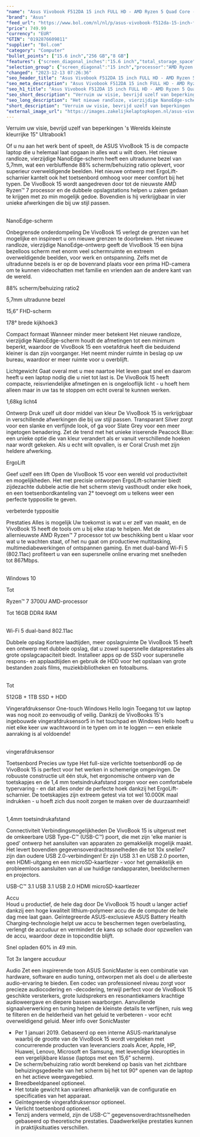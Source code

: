 ```yaml
---
"name": "Asus Vivobook F512DA 15 inch FULL HD - AMD Ryzen 5 Quad Core - 8GB RAM - 256GB SSD - Tijdelijk incl. Office 2019 Home & Student t.w.v. €149!"
"brand": "Asus"
"feed_url": "https://www.bol.com/nl/nl/p/asus-vivobook-f512da-15-inch-full-hd-amd-ryzen-5-quad-core-8gb-ram-256gb-ssd-tijdelijk-incl-office-2019-home-student-t-w-v-euro-149/9300000007435410"
"price": 749.99
"currency": "EUR"
"GTIN": "0192876609811"
"supplier": "Bol.com"
"category": "Computer"
"bullet_points": ["15.6 inch","256 GB","8 GB"]
"features": {"screen_diagonal_inches":"15.6 inch","total_storage_space":"256 GB","memory_size":"8 GB"}
"selection_group": {"screen_diagonal":"15 inch","processor":"AMD Ryzen 7","changed_price_past_3_days":false,"product_family":"VivoBook"}
"changed": "2023-12-13 07:26:36"
"seo_header_title": "Asus Vivobook F512DA 15 inch FULL HD - AMD Ryzen 5 Quad Core - 8GB RAM - 256GB SSD - Tijdelijk incl. Office 2019 Home & Student t.w.v. €149!"
"seo_meta_description": "Asus Vivobook F512DA 15 inch FULL HD - AMD Ryzen 5 Quad Core - 8GB RAM - 256GB SSD - Tijdelijk incl. Office 2019 Home & Student t.w.v. €149!"
"seo_h1_title": "Asus Vivobook F512DA 15 inch FULL HD - AMD Ryzen 5 Quad Core - 8GB RAM - 256GB SSD - Tijdelijk incl. Office 2019 Home & Student t.w.v. €149!"
"seo_short_description": "Verruim uw visie, bevrijd uzelf van beperkingen\n's Werelds kleinste kleurrijke 15\" Ultrabook1\n \n\n\nOf u nu aan het werk bent of speelt, de ASUS VivoBook 15 is de compacte laptop die u helemaal laat opgaan in alles wat u wilt doen."
"seo_long_description": "Het nieuwe randloze, vierzijdige NanoEdge-scherm heeft een ultradunne bezel van 5,7mm, wat een verbluffende 88% scherm/behuizing ratio oplevert, voor superieur overweldigende beelden. Het nieuwe ontwerp met ErgoLift-scharnier kantelt ook het toetsenbord omhoog voor meer comfort bij het typen. De VivoBook 15 wordt aangedreven door tot de nieuwste AMD Ryzen™ 7 processor en de dubbele opslagstations helpen u zaken gedaan te krijgen met zo min mogelijk gedoe. Bovendien is hij verkrijgbaar in vier unieke afwerkingen die bij uw stijl passen. \n\n<br />NanoEdge-scherm\n\n\n\n\nOnbegrensde onderdompeling\nDe VivoBook 15 verlegt de grenzen van het mogelijke en inspireert u om nieuwe grenzen te doorbreken. Het nieuwe randloze, vierzijdige NanoEdge-ontwerp geeft de VivoBook 15 een bijna bezelloos scherm met enorm veel schermruimte en extreem overweldigende beelden, voor werk en ontspanning. Zelfs met de ultradunne bezels is er op de bovenrand plaats voor een prima HD-camera om te kunnen videochatten met familie en vrienden aan de andere kant van de wereld. \n\n \n\n\n\n\n88%\nscherm/behuizing ratio2\n\n\n\n\n \n5,7mm\nultradunne bezel\n\n\n\n\n \n15,6”\nFHD-scherm\n\n\n\n\n \n178°\nbrede kijkhoek3\n\n\n\n\n\n\n\n\n\n\nCompact formaat\nWanneer minder meer betekent\nHet nieuwe randloze, vierzijdige NanoEdge-scherm houdt de afmetingen tot een minimum beperkt, waardoor de VivoBook 15 een voetafdruk heeft die beduidend kleiner is dan zijn voorganger. Het neemt minder ruimte in beslag op uw bureau, waardoor er meer ruimte voor u overblijft. \n\n\n \n\n\n\n\n\n\n\n\nLichtgewicht\nGaat overal met u mee naartoe\nHet leven gaat snel en daarom heeft u een laptop nodig die u niet tot last is. De VivoBook 15 heeft compacte, reisvriendelijke afmetingen en is ongelooflijk licht - u hoeft hem alleen maar in uw tas te stoppen om echt overal te kunnen werken. \n\n\n \n\n\n\n\n1,68kg\nlicht4\n\n\n\n\n\n\n\n\n\n\nOntwerp\nDruk uzelf uit door middel van kleur\nDe VivoBook 15 is verkrijgbaar in verschillende afwerkingen die bij uw stijl passen. Transparant Silver zorgt voor een slanke en verfijnde look, of ga voor Slate Grey voor een meer ingetogen benadering. Zet de trend met het unieke iriserende Peacock Blue: een unieke optie die van kleur verandert als er vanuit verschillende hoeken naar wordt gekeken. Als u echt wilt opvallen, is er Coral Crush met zijn heldere afwerking. \n \nErgoLift\n\n\n\n\n\nGeef uzelf een lift\nOpen de VivoBook 15 voor een wereld vol productiviteit en mogelijkheden. Het met precisie ontworpen ErgoLift-scharnier biedt zijdezachte dubbele actie die het scherm stevig vasthoudt onder elke hoek, en een toetsenbordkanteling van 2° toevoegt om u telkens weer een perfecte typpositie te geven. \n\n \n\n\n\n\n\nverbeterde typpositie\n\n\n\n\n\n\n\nPrestaties\nAlles is mogelijk\nUw toekomst is wat u er zelf van maakt, en de VivoBook 15 heeft de tools om u bij elke stap te helpen. Met de allernieuwste AMD Ryzen™ 7 processor tot uw beschikking bent u klaar voor wat u te wachten staat, of het nu gaat om productieve multitasking, multimediabewerkingen of ontspannen gaming. En met dual-band Wi-Fi 5 (802. 11ac) profiteert u van een supersnelle online ervaring met snelheden tot 867Mbps. \n\n\n<br />Windows 10\n\n\nTot\n\n\nRyzen™ 7 3700U\nAMD-processor\n\n\n\n\nTot\n16GB\nDDR4 RAM\n\n\n\n\n<br />Wi-Fi 5\ndual-band 802. 11ac\n\n\n\n\n\n\n\n\nDubbele opslag\nKortere laadtijden, meer opslagruimte\nDe VivoBook 15 heeft een ontwerp met dubbele opslag, dat u zowel supersnelle dataprestaties als grote opslagcapaciteit biedt. Installeer apps op de SSD voor supersnelle respons- en applaadtijden en gebruik de HDD voor het opslaan van grote bestanden zoals films, muziekbibliotheken en fotoalbums. \n\n\n<br />Tot\n\n512GB + 1TB\nSSD + HDD\n\n\n\n\n\nVingerafdruksensor\nOne-touch Windows Hello login\nToegang tot uw laptop was nog nooit zo eenvoudig of veilig. Dankzij de VivoBooks 15's ingebouwde vingerafdruksensor5 in het touchpad en Windows Hello hoeft u niet elke keer uw wachtwoord in te typen om in te loggen — een enkele aanraking is al voldoende!\n\n\n<br />vingerafdruksensor\n\n\n\n\nToetsenbord\nPrecies uw type\nHet full-size verlichte toetsenbord6 op de VivoBook 15 is perfect voor het werken in schemerige omgevingen. De robuuste constructie uit één stuk, het ergonomische ontwerp van de toetskapjes en de 1,4 mm toetsindrukafstand zorgen voor een comfortabele typervaring - en dat alles onder de perfecte hoek dankzij het ErgoLift-scharnier. De toetskapjes zijn extreem getest via tot wel 10. 000K maal indrukken - u hoeft zich dus nooit zorgen te maken over de duurzaamheid!<br /><br />\n\n\n\n\n\n1,4mm\ntoetsindrukafstand\n\n\n\n\n\n\n\nConnectiviteit\nVerbindingsmogelijkheden\nDe VivoBook 15 is uitgerust met de omkeerbare USB Type-C™ (USB-C™) poort, die met zijn 'elke manier is goed' ontwerp het aansluiten van apparaten zo gemakkelijk mogelijk maakt. Het levert bovendien gegevensoverdrachtssnelheden die tot 10x sneller7 zijn dan oudere USB 2. 0-verbindingen! Er zijn USB 3. 1 en USB 2. 0 poorten, een HDMI-uitgang en een microSD-kaartlezer - voor het gemakkelijk en probleemloos aansluiten van al uw huidige randapparaten, beeldschermen en projectors. \n\n\n \n\n\n\n\n\nUSB-C™ 3. 1\nUSB 3. 1\nUSB 2. 0\nHDMI\nmicroSD-kaartlezer\n\n\n\n\n\n\n\n\n\nAccu\n<br />Houd u productief, de hele dag door\nDe VivoBook 15 houdt u langer actief dankzij een hoge kwaliteit lithium-polymeer accu die de computer de hele dag mee laat gaan. Geïntegreerde ASUS-exclusieve ASUS Battery Health Charging-technologie helpt uw accu te beschermen tegen overbelasting, verlengt de accuduur en vermindert de kans op schade door opzwellen van de accu, waardoor deze in topconditie blijft. \n\n\n \n\n\n\n\nSnel opladen\n60%\nin 49 min. \n\n\n\n\nTot\n3x\nlangere accuduur\n\n\n\n\n\n\n\n\n\n\n\n\nAudio\nZet een inspirerende toon\nASUS SonicMaster is een combinatie van hardware, software en audio tuning, ontworpen met als doel u de allerbeste audio-ervaring te bieden. Een codec van professioneel niveau zorgt voor precieze audiocodering en -decodering, terwijl perfect voor de VivoBook 15 geschikte versterkers, grote luidsprekers en resonantiekamers krachtige audioweergave en diepere bassen waarborgen. Aanvullende signaalverwerking en tuning helpen de kleinste details te verfijnen, ruis weg te filteren en de helderheid van het geluid te verbeteren - voor echt overweldigend geluid. \nMeer info over SonicMaster\n\n\n\n\n\n\n\n\n\n<ul>\n<li>Per 1 januari 2019. Gebaseerd op een interne ASUS-marktanalyse waarbij de grootte van de VivoBook 15 wordt vergeleken met concurrerende producten van leveranciers zoals Acer, Apple, HP, Huawei, Lenovo, Microsoft en Samsung, met levendige kleuropties in een vergelijkbare klasse (laptops met een 15,6” scherm). </li>\n<li>De scherm/behuizing ratio wordt berekend op basis van het zichtbare behuizingsgedeelte van het scherm bij het tot 90° openen van de laptop en het actieve weergavegebied. </li>\n<li>Breedbeeldpaneel optioneel. </li>\n<li>Het totale gewicht kan variëren afhankelijk van de configuratie en specificaties van het apparaat. </li>\n<li>Geïntegreerde vingerafdruksensor optioneel. </li>\n<li>Verlicht toetsenbord optioneel. </li>\n<li>Tenzij anders vermeld, zijn de USB-C™ gegevensoverdrachtssnelheden gebaseerd op theoretische prestaties. Daadwerkelijke prestaties kunnen in praktijksituaties verschillen. </li>\n</ul>"
"short_description": "Verruim uw visie, bevrijd uzelf van beperkingen 's Werelds kleinste kleurrijke 15\" Ultrabook1 Of u nu aan het werk bent of speelt, de ASUS VivoBook 15 is de compacte laptop die u helemaal laat opgaan in alles wat u wilt doen. Het nieuwe randloze, vierzijdige NanoEdge-scherm heeft een ultradunne bezel van 5,7mm, wat een verbluffende 88% scherm/behuizing ratio oplevert, voor superieur overweldigende beelden. Het nieuwe ontwerp met ErgoLift-scharnier kantelt ook het toetsenbord omhoog voor meer comfort bij het typen. De VivoBook 15 wordt aangedreven door tot de nieuwste AMD Ryzen™ 7 processor en de dubbele opslagstations helpen u zaken gedaan te krijgen met zo min mogelijk gedoe. Bovendien is hij verkrijgbaar in vier unieke afwerkingen die bij uw stijl passen. NanoEdge-scherm Onbegrensde onderdompeling De VivoBook 15 verlegt de grenzen van het mogelijke en inspireert u om nieuwe grenzen te doorbreken. Het nieuwe randloze, vierzijdige NanoEdge-ontwerp geeft de VivoBook 15 een bijna bezelloos scherm met enorm veel schermruimte en extreem overweldigende beelden, voor werk en ontspanning. Zelfs met de ultradunne bezels is er op de bovenrand plaats voor een prima HD-camera om te kunnen videochatten met familie en vrienden aan de andere kant van de wereld. 88% scherm/behuizing ratio2 5,7mm ultradunne bezel 15,6” FHD-scherm 178° brede kijkhoek3 Compact formaat Wanneer minder meer betekent Het nieuwe randloze, vierzijdige NanoEdge-scherm houdt de afmetingen tot een minimum beperkt, waardoor de VivoBook 15 een voetafdruk heeft die beduidend kleiner is dan zijn voorganger. Het neemt minder ruimte in beslag op uw bureau, waardoor er meer ruimte voor u overblijft. Lichtgewicht Gaat overal met u mee naartoe Het leven gaat snel en daarom heeft u een laptop nodig die u niet tot last is. De VivoBook 15 heeft compacte, reisvriendelijke afmetingen en is ongelooflijk licht - u hoeft hem alleen maar in uw tas te stoppen om echt overal te kunnen werken. 1,68kg licht4 Ontwerp Druk uzelf uit door middel van kleur De VivoBook 15 is verkrijgbaar in verschillende afwerkingen die bij uw stijl passen. Transparant Silver zorgt voor een slanke en verfijnde look, of ga voor Slate Grey voor een meer ingetogen benadering. Zet de trend met het unieke iriserende Peacock Blue: een unieke optie die van kleur verandert als er vanuit verschillende hoeken naar wordt gekeken. Als u echt wilt opvallen, is er Coral Crush met zijn heldere afwerking. ErgoLift Geef uzelf een lift Open de VivoBook 15 voor een wereld vol productiviteit en mogelijkheden. Het met precisie ontworpen ErgoLift-scharnier biedt zijdezachte dubbele actie die het scherm stevig vasthoudt onder elke hoek, en een toetsenbordkanteling van 2° toevoegt om u telkens weer een perfecte typpositie te geven. verbeterde typpositie Prestaties Alles is mogelijk Uw toekomst is wat u er zelf van maakt, en de VivoBook 15 heeft de tools om u bij elke stap te helpen. Met de allernieuwste AMD Ryzen™ 7 processor tot uw beschikking bent u klaar voor wat u te wachten staat, of het nu gaat om productieve multitasking, multimediabewerkingen of ontspannen gaming. En met dual-band Wi-Fi 5 (802.11ac) profiteert u van een supersnelle online ervaring met snelheden tot 867Mbps. Windows 10 Tot Ryzen™ 7 3700U AMD-processor Tot 16GB DDR4 RAM Wi-Fi 5 dual-band 802.11ac Dubbele opslag Kortere laadtijden, meer opslagruimte De VivoBook 15 heeft een ontwerp met dubbele opslag, dat u zowel supersnelle dataprestaties als grote opslagcapaciteit biedt. Installeer apps op de SSD voor supersnelle respons- en applaadtijden en gebruik de HDD voor het opslaan van grote bestanden zoals films, muziekbibliotheken en fotoalbums. Tot 512GB + 1TB SSD + HDD Vingerafdruksensor One-touch Windows Hello login Toegang tot uw laptop was nog nooit zo eenvoudig of veilig. Dankzij de VivoBooks 15's ingebouwde vingerafdruksensor5 in het touchpad en Windows Hello hoeft u niet elke keer uw wachtwoord in te typen om in te loggen — een enkele aanraking is al voldoende! vingerafdruksensor Toetsenbord Precies uw type Het full-size verlichte toetsenbord6 op de VivoBook 15 is perfect voor het werken in schemerige omgevingen. De robuuste constructie uit één stuk, het ergonomische ontwerp van de toetskapjes en de 1,4 mm toetsindrukafstand zorgen voor een comfortabele typervaring - en dat alles onder de perfecte hoek dankzij het ErgoLift-scharnier. De toetskapjes zijn extreem getest via tot wel 10.000K maal indrukken - u hoeft zich dus nooit zorgen te maken over de duurzaamheid! 1,4mm toetsindrukafstand Connectiviteit Verbindingsmogelijkheden De VivoBook 15 is uitgerust met de omkeerbare USB Type-C™ (USB-C™) poort, die met zijn 'elke manier is goed' ontwerp het aansluiten van apparaten zo gemakkelijk mogelijk maakt. Het levert bovendien gegevensoverdrachtssnelheden die tot 10x sneller7 zijn dan oudere USB 2.0-verbindingen! Er zijn USB 3.1 en USB 2.0 poorten, een HDMI-uitgang en een microSD-kaartlezer - voor het gemakkelijk en probleemloos aansluiten van al uw huidige randapparaten, beeldschermen en projectors. USB-C™ 3.1 USB 3.1 USB 2.0 HDMI microSD-kaartlezer Accu Houd u productief, de hele dag door De VivoBook 15 houdt u langer actief dankzij een hoge kwaliteit lithium-polymeer accu die de computer de hele dag mee laat gaan. Geïntegreerde ASUS-exclusieve ASUS Battery Health Charging-technologie helpt uw accu te beschermen tegen overbelasting, verlengt de accuduur en vermindert de kans op schade door opzwellen van de accu, waardoor deze in topconditie blijft. Snel opladen 60% in 49 min. Tot 3x langere accuduur Audio Zet een inspirerende toon ASUS SonicMaster is een combinatie van hardware, software en audio tuning, ontworpen met als doel u de allerbeste audio-ervaring te bieden. Een codec van professioneel niveau zorgt voor precieze audiocodering en -decodering, terwijl perfect voor de VivoBook 15 geschikte versterkers, grote luidsprekers en resonantiekamers krachtige audioweergave en diepere bassen waarborgen. Aanvullende signaalverwerking en tuning helpen de kleinste details te verfijnen, ruis weg te filteren en de helderheid van het geluid te verbeteren - voor echt overweldigend geluid. Meer info over SonicMaster Per 1 januari 2019. Gebaseerd op een interne ASUS-marktanalyse waarbij de grootte van de VivoBook 15 wordt vergeleken met concurrerende producten van leveranciers zoals Acer, Apple, HP, Huawei, Lenovo, Microsoft en Samsung, met levendige kleuropties in een vergelijkbare klasse (laptops met een 15,6” scherm). De scherm/behuizing ratio wordt berekend op basis van het zichtbare behuizingsgedeelte van het scherm bij het tot 90° openen van de laptop en het actieve weergavegebied. Breedbeeldpaneel optioneel. Het totale gewicht kan variëren afhankelijk van de configuratie en specificaties van het apparaat. Geïntegreerde vingerafdruksensor optioneel. Verlicht toetsenbord optioneel. Tenzij anders vermeld, zijn de USB-C™ gegevensoverdrachtssnelheden gebaseerd op theoretische prestaties. Daadwerkelijke prestaties kunnen in praktijksituaties verschillen."
"external_image_url": "https://images.zakelijkelaptopkopen.nl/asus-vivobook-f512da-15-inch-full-hd-amd-ryzen-5-quad-core-8gb-ram-256gb-ssd-tijdelijk-incl-office-2019-home-student-t-w-v-euro-149.webp"
---
```


Verruim uw visie, bevrijd uzelf van beperkingen
's Werelds kleinste kleurrijke 15" Ultrabook1
 


Of u nu aan het werk bent of speelt, de ASUS VivoBook 15 is de compacte laptop die u helemaal laat opgaan in alles wat u wilt doen. Het nieuwe randloze, vierzijdige NanoEdge-scherm heeft een ultradunne bezel van 5,7mm, wat een verbluffende 88% scherm/behuizing ratio oplevert, voor superieur overweldigende beelden. Het nieuwe ontwerp met ErgoLift-scharnier kantelt ook het toetsenbord omhoog voor meer comfort bij het typen. De VivoBook 15 wordt aangedreven door tot de nieuwste AMD Ryzen™ 7 processor en de dubbele opslagstations helpen u zaken gedaan te krijgen met zo min mogelijk gedoe. Bovendien is hij verkrijgbaar in vier unieke afwerkingen die bij uw stijl passen.

<br />NanoEdge-scherm




Onbegrensde onderdompeling
De VivoBook 15 verlegt de grenzen van het mogelijke en inspireert u om nieuwe grenzen te doorbreken. Het nieuwe randloze, vierzijdige NanoEdge-ontwerp geeft de VivoBook 15 een bijna bezelloos scherm met enorm veel schermruimte en extreem overweldigende beelden, voor werk en ontspanning. Zelfs met de ultradunne bezels is er op de bovenrand plaats voor een prima HD-camera om te kunnen videochatten met familie en vrienden aan de andere kant van de wereld.

 




88%
scherm/behuizing ratio2




 
5,7mm
ultradunne bezel




 
15,6”
FHD-scherm




 
178°
brede kijkhoek3










Compact formaat
Wanneer minder meer betekent
Het nieuwe randloze, vierzijdige NanoEdge-scherm houdt de afmetingen tot een minimum beperkt, waardoor de VivoBook 15 een voetafdruk heeft die beduidend kleiner is dan zijn voorganger. Het neemt minder ruimte in beslag op uw bureau, waardoor er meer ruimte voor u overblijft.


 








Lichtgewicht
Gaat overal met u mee naartoe
Het leven gaat snel en daarom heeft u een laptop nodig die u niet tot last is. De VivoBook 15 heeft compacte, reisvriendelijke afmetingen en is ongelooflijk licht - u hoeft hem alleen maar in uw tas te stoppen om echt overal te kunnen werken.


 




1,68kg
licht4










Ontwerp
Druk uzelf uit door middel van kleur
De VivoBook 15 is verkrijgbaar in verschillende afwerkingen die bij uw stijl passen. Transparant Silver zorgt voor een slanke en verfijnde look, of ga voor Slate Grey voor een meer ingetogen benadering. Zet de trend met het unieke iriserende Peacock Blue: een unieke optie die van kleur verandert als er vanuit verschillende hoeken naar wordt gekeken. Als u echt wilt opvallen, is er Coral Crush met zijn heldere afwerking.
 
ErgoLift





Geef uzelf een lift
Open de VivoBook 15 voor een wereld vol productiviteit en mogelijkheden. Het met precisie ontworpen ErgoLift-scharnier biedt zijdezachte dubbele actie die het scherm stevig vasthoudt onder elke hoek, en een toetsenbordkanteling van 2° toevoegt om u telkens weer een perfecte typpositie te geven.

 





verbeterde typpositie







Prestaties
Alles is mogelijk
Uw toekomst is wat u er zelf van maakt, en de VivoBook 15 heeft de tools om u bij elke stap te helpen. Met de allernieuwste AMD Ryzen™ 7 processor tot uw beschikking bent u klaar voor wat u te wachten staat, of het nu gaat om productieve multitasking, multimediabewerkingen of ontspannen gaming. En met dual-band Wi-Fi 5 (802.11ac) profiteert u van een supersnelle online ervaring met snelheden tot 867Mbps.


<br />Windows 10


Tot


Ryzen™ 7 3700U
AMD-processor




Tot
16GB
DDR4 RAM




<br />Wi-Fi 5
dual-band 802.11ac








Dubbele opslag
Kortere laadtijden, meer opslagruimte
De VivoBook 15 heeft een ontwerp met dubbele opslag, dat u zowel supersnelle dataprestaties als grote opslagcapaciteit biedt. Installeer apps op de SSD voor supersnelle respons- en applaadtijden en gebruik de HDD voor het opslaan van grote bestanden zoals films, muziekbibliotheken en fotoalbums.


<br />Tot

512GB + 1TB
SSD + HDD





Vingerafdruksensor
One-touch Windows Hello login
Toegang tot uw laptop was nog nooit zo eenvoudig of veilig. Dankzij de VivoBooks 15's ingebouwde vingerafdruksensor5 in het touchpad en Windows Hello hoeft u niet elke keer uw wachtwoord in te typen om in te loggen — een enkele aanraking is al voldoende!


<br />vingerafdruksensor




Toetsenbord
Precies uw type
Het full-size verlichte toetsenbord6 op de VivoBook 15 is perfect voor het werken in schemerige omgevingen. De robuuste constructie uit één stuk, het ergonomische ontwerp van de toetskapjes en de 1,4 mm toetsindrukafstand zorgen voor een comfortabele typervaring - en dat alles onder de perfecte hoek dankzij het ErgoLift-scharnier. De toetskapjes zijn extreem getest via tot wel 10.000K maal indrukken - u hoeft zich dus nooit zorgen te maken over de duurzaamheid!<br /><br />





1,4mm
toetsindrukafstand







Connectiviteit
Verbindingsmogelijkheden
De VivoBook 15 is uitgerust met de omkeerbare USB Type-C™ (USB-C™) poort, die met zijn 'elke manier is goed' ontwerp het aansluiten van apparaten zo gemakkelijk mogelijk maakt. Het levert bovendien gegevensoverdrachtssnelheden die tot 10x sneller7 zijn dan oudere USB 2.0-verbindingen! Er zijn USB 3.1 en USB 2.0 poorten, een HDMI-uitgang en een microSD-kaartlezer - voor het gemakkelijk en probleemloos aansluiten van al uw huidige randapparaten, beeldschermen en projectors.


 





USB-C™ 3.1
USB 3.1
USB 2.0
HDMI
microSD-kaartlezer









Accu
<br />Houd u productief, de hele dag door
De VivoBook 15 houdt u langer actief dankzij een hoge kwaliteit lithium-polymeer accu die de computer de hele dag mee laat gaan. Geïntegreerde ASUS-exclusieve ASUS Battery Health Charging-technologie helpt uw accu te beschermen tegen overbelasting, verlengt de accuduur en vermindert de kans op schade door opzwellen van de accu, waardoor deze in topconditie blijft.


 




Snel opladen
60%
in 49 min.




Tot
3x
langere accuduur












Audio
Zet een inspirerende toon
ASUS SonicMaster is een combinatie van hardware, software en audio tuning, ontworpen met als doel u de allerbeste audio-ervaring te bieden. Een codec van professioneel niveau zorgt voor precieze audiocodering en -decodering, terwijl perfect voor de VivoBook 15 geschikte versterkers, grote luidsprekers en resonantiekamers krachtige audioweergave en diepere bassen waarborgen. Aanvullende signaalverwerking en tuning helpen de kleinste details te verfijnen, ruis weg te filteren en de helderheid van het geluid te verbeteren - voor echt overweldigend geluid.
Meer info over SonicMaster









<ul>
<li>Per 1 januari 2019. Gebaseerd op een interne ASUS-marktanalyse waarbij de grootte van de VivoBook 15 wordt vergeleken met concurrerende producten van leveranciers zoals Acer, Apple, HP, Huawei, Lenovo, Microsoft en Samsung, met levendige kleuropties in een vergelijkbare klasse (laptops met een 15,6” scherm).</li>
<li>De scherm/behuizing ratio wordt berekend op basis van het zichtbare behuizingsgedeelte van het scherm bij het tot 90° openen van de laptop en het actieve weergavegebied.</li>
<li>Breedbeeldpaneel optioneel.</li>
<li>Het totale gewicht kan variëren afhankelijk van de configuratie en specificaties van het apparaat.</li>
<li>Geïntegreerde vingerafdruksensor optioneel.</li>
<li>Verlicht toetsenbord optioneel.</li>
<li>Tenzij anders vermeld, zijn de USB-C™ gegevensoverdrachtssnelheden gebaseerd op theoretische prestaties. Daadwerkelijke prestaties kunnen in praktijksituaties verschillen.</li>
</ul>
